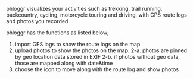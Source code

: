 phloggr visualizes your activities such as trekking, trail running, backcountry, cycling, motorcycle touring and driving, with GPS route logs and photos you recorded.

phloggr has the functions as listed below;

1. import GPS logs to show the route logs on the map
2. upload photos to show the photos on the map. 
 2-a. photos are pinned by geo location data stored in EXIF
 2-b. if photos without geo data, those are mapped along with date&time 
3. choose the icon to move along with the route log and show photos 
